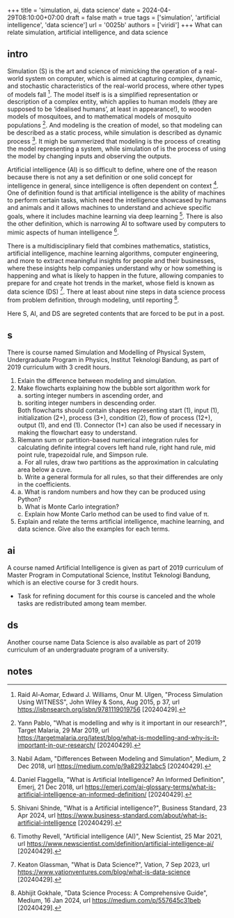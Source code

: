 +++
title = 'simulation, ai, data science'
date = 2024-04-29T08:10:00+07:00
draft = false
math = true
tags = ['simulation', 'artificial intelligence', 'data science']
url = '0025b'
authors = ['viridi']
+++
What can relate simulation, artificial intelligence, and data science <!--more-->


## intro
Simulation (S) is the art and science of mimicking the operation of a real-world system on computer, which is aimed at capturing complex, dynamic, and stochastic characteristics of the real-world process, where other types of models fall [^omar_2015]. The model itself is is a simplified representation or description of a complex entity, which applies to human models (they are supposed to be ‘idealised humans’, at least in appearance!), to wooden models of mosquitoes, and to mathematical models of mosquito populations [^pablo_2019]. And modeling is the creation of model, so that modeling can be described as a static process, while simulation is described as dynamic process [^adam_2018]. It migh be summerized that modeling is the process of creating the model representing a system, while simulation of is the process of using the model by changing inputs and observing the outputs.

Artificial intelligence (AI) is so difficult to define, where one of the reason because there is not any a set definition or one solid concept for intelligence in general, since intelligence is often dependent on context [^flagella_2018]. One of definition found is that artificial intelligence is the ability of machines to perform certain tasks, which need the intelligence showcased by humans and animals and it allows machines to understand and achieve specific goals, where it includes machine learning via deep learning [^shinde_2024]. There is also the other definition, which is narrowing AI to software used by computers to mimic aspects of human intelligence [^revell_2021].

There is a multidisciplinary field that combines mathematics, statistics, artificial intelligence, machine learning algorithms, computer engineering, and more to extract meaningful insights for people and their businesses, where these insights help companies understand why or how something is happening and what is likely to happen in the future, allowing companies to prepare for and create hot trends in the market, whose field is known as data science (DS) [^glassman_2023]. There at least about nine steps in data science process from problem definition, through modeling, until reporting [^gokhale_2024].

Here S, AI, and DS are segreted contents that are forced to be put in a post.


## s
There is course named Simulation and Modelling of Physical System, Undergraduate Program in Physics, Institut Teknologi Bandung, as part of 2019 curriculum with 3 credit hours.

1. Exlain the difference between modeling and simulation.
2. Make flowcharts explaining how the bubble sort algorithm work for \
  a. sorting integer numbers in ascending order, and \
  b. soriting integer numbers in descending order. \
  Both flowcharts should contain shapes representing start (1), input (1), initialization (2+),  process (3+), condition (2), flow of process (12+), output (1), and end (1). Connector (1+) can also be used if necessary in making the flowchart easy to understand.
3. Riemann sum or partition-based numerical integration rules for calculating definite integral covers left hand rule, right hand rule, mid point rule, trapezoidal rule, and Simpson rule. \
  a. For all rules, draw two partitions as the approximation in calculating area below a cuve. \
  b. Write a general formula for all rules, so that their differendes are only in the coefficients.
4. a. What is random numbers and how they can be produced using Python? \
   b. What is Monte Carlo integration? \
   c. Explain how Monte Carlo method can be used to find value of &pi;.
5. Explain and relate the terms artificial intelligence, machine learning, and data science. Give also the examples for each terms.


## ai
A course named Artificial Intelligence is given as part of 2019 curriculum of Master Program in Computational Science, Institut Teknologi Bandung, which is an elective course for 3 credit hours.
  + Task for refining document for this course is canceled and the whole tasks are redistributed among team member.


## ds
Another course name Data Science is also available as part of 2019 curriculum of an undergraduate program of a university.


## notes
[^adam_2018]: Nabil Adam, "Differences Between Modeling and Simulation", Medium, 2 Dec 2018, url https://medium.com/p/9a829321abc5 [20240429].
[^flagella_2018]: Daniel Flaggella, "What is Artificial Intelligence? An Informed Definition", Emerj, 21 Dec 2018, url https://emerj.com/ai-glossary-terms/what-is-artificial-intelligence-an-informed-definition/ [20240429].
[^glassman_2023]: Keaton Glassman, "What is Data Science?", Vation, 7 Sep 2023, url https://www.vationventures.com/blog/what-is-data-science [20240429].
[^gokhale_2024]: Abhijit Gokhale, "Data Science Process: A Comprehensive Guide", Medium, 16 Jan 2024, url https://medium.com/p/557645c31beb [20240429].
[^omar_2015]: Raid Al-Aomar, Edward J. Williams, Onur M. Ulgen, "Process Simulation Using WITNESS", John Wiley & Sons, Aug 2015, p 37, url https://isbnsearch.org/isbn/9781119019756 [20240429].
[^pablo_2019]: Yann Pablo, "What is modelling and why is it important in our research?", Target Malaria, 29 Mar 2019, url https://targetmalaria.org/latest/blog/what-is-modelling-and-why-is-it-important-in-our-research/ [20240429].
[^revell_2021]: Timothy Revell, "Artificial intelligence (AI)", New Scientist, 25 Mar 2021, url https://www.newscientist.com/definition/artificial-intelligence-ai/ [20240429].
[^shinde_2024]: Shivani Shinde, "What is a Artificial intelligence?", Business Standard, 23 Apr 2024, url https://www.business-standard.com/about/what-is-artificial-intelligence [20240429].
